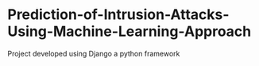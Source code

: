 # Prediction-of-Intrusion-Attacks-Using-Machine-Learning-Approach
Project  developed using Django a python framework

